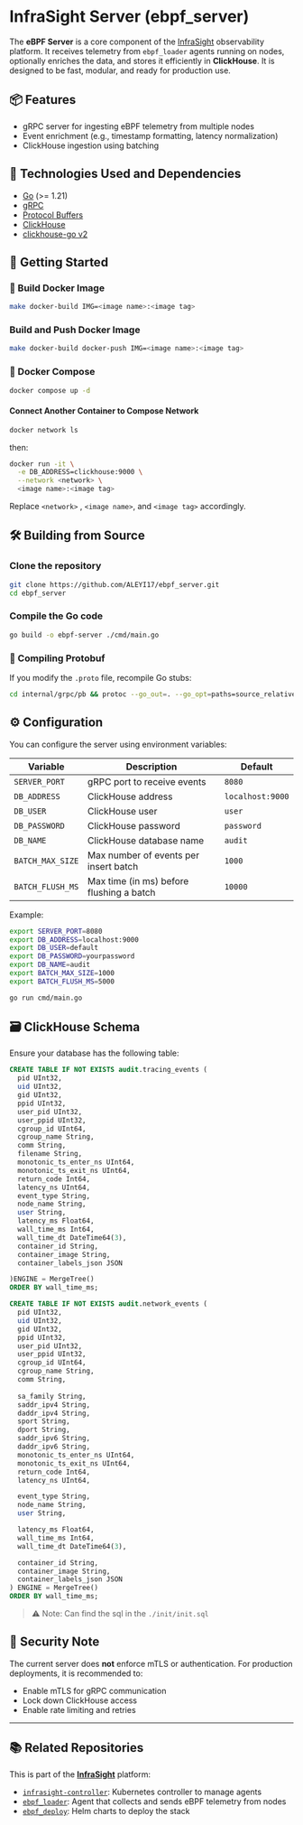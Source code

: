 # InfraSight Server (ebpf_server)

The **eBPF Server** is a core component of the [InfraSight](https://github.com/ALEYI17/InfraSight) observability platform. It receives telemetry from `ebpf_loader` agents running on nodes, optionally enriches the data, and stores it efficiently in **ClickHouse**. It is designed to be fast, modular, and ready for production use.

## 📦 Features

- gRPC server for ingesting eBPF telemetry from multiple nodes
- Event enrichment (e.g., timestamp formatting, latency normalization)
- ClickHouse ingestion using batching

## 🧱 Technologies Used and Dependencies
- [Go](https://golang.org/) (>= 1.21)
- [gRPC](https://grpc.io/)
- [Protocol Buffers](https://protobuf.dev/)
- [ClickHouse](https://clickhouse.com)
- [clickhouse-go v2](https://github.com/ClickHouse/clickhouse-go)

## 🚀 Getting Started
### 🐳 Build Docker Image

```bash
make docker-build IMG=<image name>:<image tag>
```
### Build and Push Docker Image

```bash
make docker-build docker-push IMG=<image name>:<image tag>
```

### 🐳 Docker Compose
```bash
docker compose up -d
```

#### Connect Another Container to Compose Network

```bash
docker network ls
```
then:

```bash
docker run -it \
  -e DB_ADDRESS=clickhouse:9000 \
  --network <network> \
  <image name>:<image tag>
```
Replace `<network>` , `<image name>`, and `<image tag>` accordingly.

## 🛠️ Building from Source

### Clone the repository
```bash
git clone https://github.com/ALEYI17/ebpf_server.git
cd ebpf_server
```

### Compile the Go code
```bash
go build -o ebpf-server ./cmd/main.go
```
### 🧪 Compiling Protobuf
If you modify the `.proto` file, recompile Go stubs:

```bash
cd internal/grpc/pb && protoc --go_out=. --go_opt=paths=source_relative --go-grpc_out=. --go-grpc_opt=paths=source_relative ebpf_event.proto
```

## ⚙️ Configuration

You can configure the server using environment variables:

| Variable         | Description                              | Default          |
| ---------------- | ---------------------------------------- | ---------------- |
| `SERVER_PORT`    | gRPC port to receive events              | `8080`           |
| `DB_ADDRESS`     | ClickHouse address                       | `localhost:9000` |
| `DB_USER`        | ClickHouse user                          | `user`           |
| `DB_PASSWORD`    | ClickHouse password                      | `password`       |
| `DB_NAME`        | ClickHouse database name                 | `audit`          |
| `BATCH_MAX_SIZE` | Max number of events per insert batch    | `1000`           |
| `BATCH_FLUSH_MS` | Max time (in ms) before flushing a batch | `10000`          |

Example:

```bash
export SERVER_PORT=8080
export DB_ADDRESS=localhost:9000
export DB_USER=default
export DB_PASSWORD=yourpassword
export DB_NAME=audit
export BATCH_MAX_SIZE=1000
export BATCH_FLUSH_MS=5000

go run cmd/main.go
```

## 🗃️ ClickHouse Schema

Ensure your database has the following table:

```sql
CREATE TABLE IF NOT EXISTS audit.tracing_events (
  pid UInt32,
  uid UInt32,
  gid UInt32,
  ppid UInt32,
  user_pid UInt32,
  user_ppid UInt32,
  cgroup_id UInt64,
  cgroup_name String,
  comm String,
  filename String,
  monotonic_ts_enter_ns UInt64,
  monotonic_ts_exit_ns UInt64,
  return_code Int64,
  latency_ns UInt64,
  event_type String,
  node_name String,
  user String,
  latency_ms Float64, 
  wall_time_ms Int64,
  wall_time_dt DateTime64(3),
  container_id String,
  container_image String,
  container_labels_json JSON

)ENGINE = MergeTree()
ORDER BY wall_time_ms;

CREATE TABLE IF NOT EXISTS audit.network_events (
  pid UInt32,
  uid UInt32,
  gid UInt32,
  ppid UInt32,
  user_pid UInt32,
  user_ppid UInt32,
  cgroup_id UInt64,
  cgroup_name String,
  comm String,
  
  sa_family String,               
  saddr_ipv4 String,             
  daddr_ipv4 String,             
  sport String,                 
  dport String,                 
  saddr_ipv6 String,  
  daddr_ipv6 String,
  monotonic_ts_enter_ns UInt64,
  monotonic_ts_exit_ns UInt64,
  return_code Int64,
  latency_ns UInt64,

  event_type String,
  node_name String,
  user String,

  latency_ms Float64, 
  wall_time_ms Int64,
  wall_time_dt DateTime64(3),

  container_id String,
  container_image String,
  container_labels_json JSON
) ENGINE = MergeTree()
ORDER BY wall_time_ms;
```
> ⚠️ Note: Can find the sql in the `./init/init.sql`

## 🔐 Security Note

The current server does **not** enforce mTLS or authentication. For production deployments, it is recommended to:

* Enable mTLS for gRPC communication
* Lock down ClickHouse access
* Enable rate limiting and retries

---

## 📚 Related Repositories

This is part of the **[InfraSight](https://github.com/ALEYI17/InfraSight)** platform:

- [`infrasight-controller`](https://github.com/ALEYI17/infrasight-controller): Kubernetes controller to manage agents
- [`ebpf_loader`](https://github.com/ALEYI17/ebpf_loader): Agent that collects and sends eBPF telemetry from nodes
- [`ebpf_deploy`](https://github.com/ALEYI17/ebpf_deploy): Helm charts to deploy the stack
